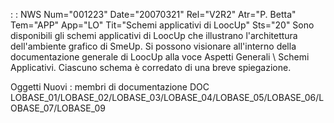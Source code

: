  :  : NWS Num="001223" Date="20070321" Rel="V2R2" Atr="P. Betta" Tem="APP" App="LO" Tit="Schemi applicativi di LoocUp" Sts="20"
Sono disponibili gli schemi applicativi di LoocUp che illustrano l'architettura dell'ambiente grafico di SmeUp. Si possono visionare all'interno della documentazione generale di LoocUp alla voce Aspetti Generali \ Schemi Applicativi. Ciascuno schema è corredato di una breve spiegazione.

Oggetti Nuovi :  membri di documentazione
DOC LOBASE_01/LOBASE_02/LOBASE_03/LOBASE_04/LOBASE_05/LOBASE_06/LOBASE_07/LOBASE_09 